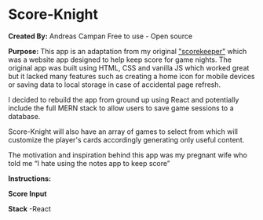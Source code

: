 # Score-Knight

**Created By:** Andreas Campan
Free to use - Open source

**Purpose:** 
This app is an adaptation from my original ["scorekeeper"](https://github.com/AndreasCampan/Score-Keeper) which was a website app designed to help keep score for game nights. The original app was built using HTML, CSS and vanilla JS which worked great but it lacked many features such as creating a home icon for mobile devices or saving data to local storage in case of accidental page refresh. 

I decided to rebuild the app from ground up using React and potentially include the full MERN stack to allow users to save game sessions to a database. 

Score-Knight will also have an array of games to select from which will customize the player's cards accordingly generating only useful content.

The motivation and inspiration behind this app was my pregnant wife who told me “I hate using the notes app to keep score”

**Instructions:**


**Score Input**

**Stack**
-React
